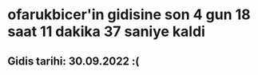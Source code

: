 # ofarukbicer'in gidisine son 4 gun 18 saat 11 dakika 37 saniye kaldi

## Gidis tarihi: 30.09.2022 :(